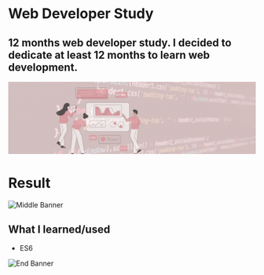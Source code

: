 # Web Developer Study
## 12 months web developer study. I decided to dedicate at least 12 months to learn web development.

![Begin Banner](Documentation/top-1200x350.gif)
 
# Result
![Middle Banner](/WDS-31_ES6-8_JavaScript_ES6-ES2015_08_Set,_Map,_WeakSet_and_WeakMap/wds-32.png)
   
## What I learned/used
* ES6
   








      

![End Banner](Documentation/botton-1200x350.gif)